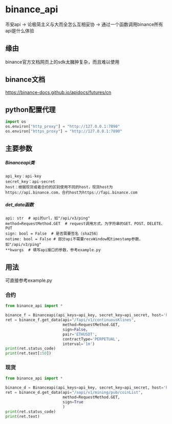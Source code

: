 # binance_api

币安api -> 论极简主义与大而全怎么互相妥协 -> 通过一个函数调用binance所有api是什么体验

## 缘由

binance官方文档网页上的sdk太臃肿复杂，而且难以使用

## binance文档

https://binance-docs.github.io/apidocs/futures/cn


## python配置代理
```python
import os
os.environ["http_proxy"] = "http://127.0.0.1:7890"
os.environ["https_proxy"] = "http://127.0.0.1:7890"
```

## 主要参数

##### Binanceapi类

```
api_key：api-key
secret_key：api-secret
host：根据现货或者合约的区别使用不同的host，现货host为https://api.binance.com，合约host为https://fapi.binance.com
```

##### det_data函数

```
api: str  # api的url，如"/api/v3/ping"
method=RequestMethod.GET  # request调用方式，为字符串的GET、POST、DELETE、PUT
sign: bool = False  # 是否需要签名（sha256）
notime: bool = False # 部分api不需要recvWindow和timestamp参数，如"/api/v3/ping"
**kwargs  # 填写api接口的参数，参考example.py
```

## 用法

可直接参考example.py

### 合约

```python
from binance_api import *

binance_f = Binanceapi(api_keys=api_key, secret_key=api_secret, host='https://fapi.binance.com')
ret = binance_f.get_data(api="/fapi/v1/continuousKlines",
                         method=RequestMethod.GET,
                         sign=False,
                         pair='ETHUSDT',
                         contractType='PERPETUAL',
                         interval='1m')
print(ret.status_code)
print(ret.text[:50])
```

### 现货

```python
from binance_api import *

binance_d = Binanceapi(api_keys=api_key, secret_key=api_secret, host='https://api.binance.com')
ret = binance_d.get_data(api="/sapi/v1/mining/pub/coinList",
                         method=RequestMethod.GET,
                         sign=True
                         )
print(ret.status_code)
print(ret.text)
```

